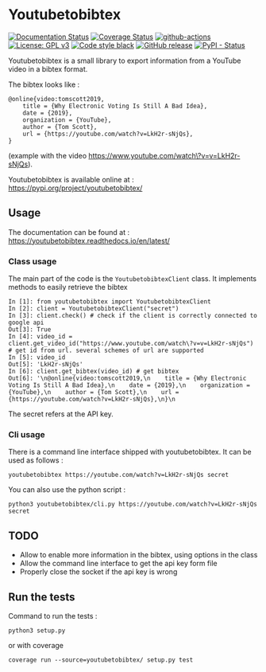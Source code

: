 # Youtubetobibtex

[![Documentation Status](https://readthedocs.org/projects/youtubetobibtex/badge/?version=latest)](https://youtubetobibtex.readthedocs.io/en/latest/?badge=latest)
[![Coverage Status](https://coveralls.io/repos/github/nanoy42/youtubetobibtex/badge.svg?branch=main)](https://coveralls.io/github/nanoy42/youtubetobibtex?branch=main)
[![github-actions](https://github.com/nanoy42/youtubetobibtex/workflows/tests/badge.svg)](https://github.com/nanoy42/youtubetobibtex/workflows/tests)
[![License: GPL v3](https://img.shields.io/badge/License-GPLv3-blue.svg)](https://www.gnu.org/licenses/gpl-3.0)
[![Code style black](https://img.shields.io/badge/code%20style-black-000000.svg)]("https://github.com/psf/black)
[![GitHub release](https://img.shields.io/github/release/nanoy42/youtubetobibtex.svg)](https://github.com/nanoy42/youtubetobibtex/releases/)
[![PyPI - Status](https://img.shields.io/pypi/status/youtubetobibtex)](https://pypi.org/project/youtubetobibtex/)

Youtubetobibtex is a small library to export information from a YouTube video in a bibtex format.

The bibtex looks like :

```
@online{video:tomscott2019,
    title = {Why Electronic Voting Is Still A Bad Idea},
    date = {2019},
    organization = {YouTube},
    author = {Tom Scott},
    url = {https://youtube.com/watch?v=LkH2r-sNjQs},
}
```

(example with the video https://www.youtube.com/watch\?v=v=LkH2r-sNjQs).


Youtubetobibtex is available online at : https://pypi.org/project/youtubetobibtex/

## Usage

The documentation can be found at : https://youtubetobibtex.readthedocs.io/en/latest/

### Class usage

The main part of the code is the `YoutubetobibtexClient` class. It implements methods to easily retrieve the bibtex

```
In [1]: from youtubetobibtex import YoutubetobibtexClient
In [2]: client = YoutubetobibtexClient("secret")
In [3]: client.check() # check if the client is correctly connected to google api
Out[3]: True
In [4]: video_id = client.get_video_id("https://www.youtube.com/watch\?v=v=LkH2r-sNjQs") # get id from url. several schemes of url are supported
In [5]: video_id                                     
Out[5]: 'LkH2r-sNjQs'
In [6]: client.get_bibtex(video_id) # get bibtex
Out[6]: '\n@online{video:tomscott2019,\n    title = {Why Electronic Voting Is Still A Bad Idea},\n    date = {2019},\n    organization = {YouTube},\n    author = {Tom Scott},\n    url = {https://youtube.com/watch?v=LkH2r-sNjQs},\n}\n  
```

The secret refers at the API key.

### Cli usage

There is a command line interface shipped with youtubetobibtex. It can be used as follows :

```
youtubetobibtex https://youtube.com/watch?v=LkH2r-sNjQs secret
```

You can also use the python script :

```
python3 youtubetobibtex/cli.py https://youtube.com/watch?v=LkH2r-sNjQs secret
```

## TODO

* Allow to enable more information in the bibtex, using options in the class
* Allow the command line interface to get the api key form file
* Properly close the socket if the api key is wrong

## Run the tests

Command to run the tests : 

```
python3 setup.py
```

or with coverage

```
coverage run --source=youtubetobibtex/ setup.py test
```